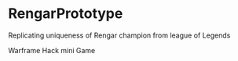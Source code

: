 # RengarPrototype
Replicating uniqueness of Rengar champion from league of Legends

Warframe Hack mini Game
